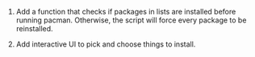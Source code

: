 1. Add a function that checks if packages in lists are installed before running
   pacman. Otherwise, the script will force every package to be reinstalled.

2. Add interactive UI to pick and choose things to install.
